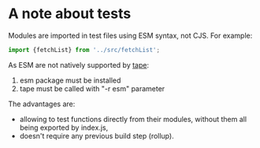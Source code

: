 # A note about tests

Modules are imported in test files using ESM syntax, not CJS. For example:

```javascript
import {fetchList} from '../src/fetchList';
```

As ESM are not natively supported by [tape](https://www.npmjs.com/package/tape):

1. esm package must be installed
2. tape must be called with "-r esm" parameter

The advantages are:

- allowing to test functions directly from their modules, without them all being
  exported by index.js,
- doesn't require any previous build step (rollup).
